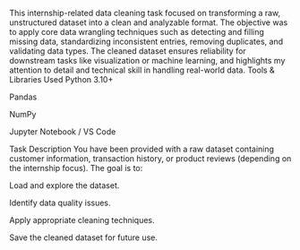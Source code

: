 This internship-related data cleaning task focused on transforming a raw, unstructured dataset into a clean and analyzable format. The objective was to apply core data wrangling techniques such as detecting and filling missing data, standardizing inconsistent entries, removing duplicates, and validating data types. The cleaned dataset ensures reliability for downstream tasks like visualization or machine learning, and highlights my attention to detail and technical skill in handling real-world data.
 Tools & Libraries Used
Python 3.10+

Pandas

NumPy

Jupyter Notebook / VS Code

Task Description
You have been provided with a raw dataset containing customer information, transaction history, or product reviews (depending on the internship focus). The goal is to:

Load and explore the dataset.

Identify data quality issues.

Apply appropriate cleaning techniques.

Save the cleaned dataset for future use.
